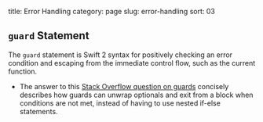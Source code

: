 title: Error Handling
category: page
slug: error-handling
sort: 03


## `guard` Statement
The `guard` statement is Swift 2 syntax for positively checking an error
condition and escaping from the immediate control flow, such as the current
function.

* The answer to this [Stack Overflow question on guards](http://stackoverflow.com/questions/30791488/swift-2-guard-keyword)
  concisely describes how guards can unwrap optionals and exit from a block
  when conditions are not met, instead of having to use nested if-else 
  statements.
